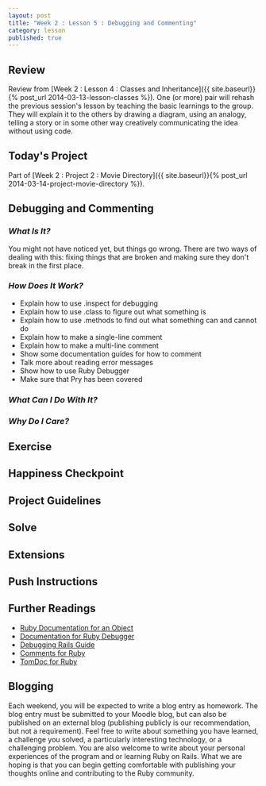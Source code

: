 ```yaml
---
layout: post
title: "Week 2 : Lesson 5 : Debugging and Commenting"
category: lesson
published: true
---
```


## Review

Review from [Week 2 : Lesson 4 : Classes and Inheritance]({{ site.baseurl}}{% post_url 2014-03-13-lesson-classes %}).  One (or more) pair will rehash the previous session's lesson by teaching the basic learnings to the group.  They will explain it to the others by drawing a diagram, using an analogy, telling a story or in some other way creatively communicating the idea without using code.

## Today's Project<a name="todays-project"></a>

Part of [Week 2 : Project 2 : Movie Directory]({{ site.baseurl}}{% post_url 2014-03-14-project-movie-directory %}).

## Debugging and Commenting

### _What Is It?_

You might not have noticed yet, but things go wrong.  There are two ways of dealing with this: fixing things that are broken and making sure they don't break in the first place.

### _How Does It Work?_

* Explain how to use .inspect for debugging
* Explain how to use .class to figure out what something is
* Explain how to use .methods to find out what something can and cannot do
* Explain how to make a single-line comment
* Explain how to make a multi-line comment
* Show some documentation guides for how to comment
* Talk more about reading error messages
* Show how to use Ruby Debugger
* Make sure that Pry has been covered

### _What Can I Do With It?_

### _Why Do I Care?_

## Exercise

## Happiness Checkpoint

## Project Guidelines

## Solve

## Extensions

## Push Instructions

## Further Readings

* [Ruby Documentation for an Object](http://ruby-doc.org/core-2.1.0/Object.html)
* [Documentation for Ruby Debugger](http://ruby-doc.org/stdlib-2.0.0/libdoc/debug/rdoc/DEBUGGER__.html)
* [Debugging Rails Guide](http://guides.rubyonrails.org/debugging_rails_applications.html)
* [Comments for Ruby](http://ruby.about.com/od/rubyfeatures/a/comment.htm)
* [TomDoc for Ruby](http://tomdoc.org/)

## Blogging

Each weekend, you will be expected to write a blog entry as homework.  The blog entry must be submitted to your Moodle blog, but can also be published on an external blog (publishing publicly is our recommendation, but not a requirement).  Feel free to write about something you have learned, a challenge you solved, a particularly interesting technology, or a challenging problem.  You are also welcome to write about your personal experiences of the program and or learning Ruby on Rails.  What we are hoping is that you can begin getting comfortable with publishing your thoughts online and contributing to the Ruby community.